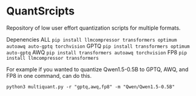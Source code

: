 # QuantSrcipts
Repository of low user effort quantization scripts for multiple formats.

Depenencies
ALL ``pip install llmcompressor transformers optimum autoawq auto-gptq torchvision``
GPTQ ``pip install transformers optimum auto-gptq``
AWQ ``pip install transformers autoawq torchvision``
FP8 ``pip install llmcompressor transformers``

For example if you wanted to quantize Qwen1.5-0.5B to GPTQ, AWQ, and FP8 in one command, can do this.
```
python3 multiquant.py -r "gptq,awq,fp8" -m "Qwen/Qwen1.5-0.5B"
```
